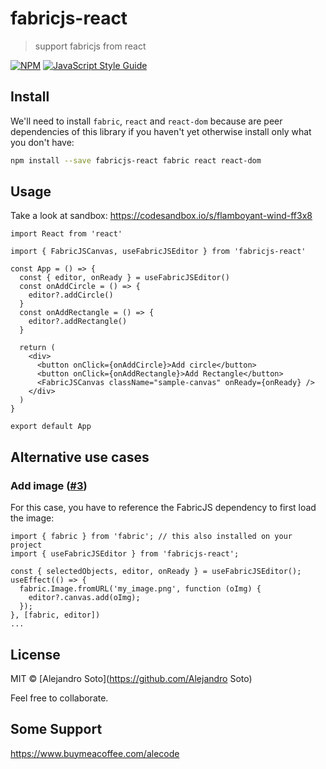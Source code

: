 # fabricjs-react

> support fabricjs from react

[![NPM](https://img.shields.io/npm/v/fabricjs-react.svg)](https://www.npmjs.com/package/fabricjs-react) [![JavaScript Style Guide](https://img.shields.io/badge/code_style-standard-brightgreen.svg)](https://standardjs.com)

## Install

We'll need to install `fabric`, `react` and `react-dom` because are peer dependencies of this library if you haven't yet otherwise install only what you don't have:
```bash
npm install --save fabricjs-react fabric react react-dom
```

## Usage

Take a look at sandbox: https://codesandbox.io/s/flamboyant-wind-ff3x8

```tsx
import React from 'react'

import { FabricJSCanvas, useFabricJSEditor } from 'fabricjs-react'

const App = () => {
  const { editor, onReady } = useFabricJSEditor()
  const onAddCircle = () => {
    editor?.addCircle()
  }
  const onAddRectangle = () => {
    editor?.addRectangle()
  }

  return (
    <div>
      <button onClick={onAddCircle}>Add circle</button>
      <button onClick={onAddRectangle}>Add Rectangle</button>
      <FabricJSCanvas className="sample-canvas" onReady={onReady} />
    </div>
  )
}

export default App
```

## Alternative use cases

### Add image ([#3](https://github.com/asotog/fabricjs-react/issues/3))
For this case, you have to reference the FabricJS dependency to first load the image:

```tsx
import { fabric } from 'fabric'; // this also installed on your project
import { useFabricJSEditor } from 'fabricjs-react';

const { selectedObjects, editor, onReady } = useFabricJSEditor();
useEffect(() => {
  fabric.Image.fromURL('my_image.png', function (oImg) {
    editor?.canvas.add(oImg);
  });
}, [fabric, editor])
...
```
## License

MIT © [Alejandro Soto](https://github.com/Alejandro Soto)

Feel free to collaborate.

## Some Support

https://www.buymeacoffee.com/alecode
